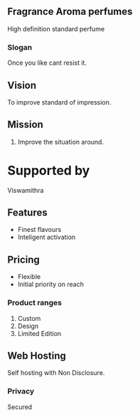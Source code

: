 ## Fragrance Aroma perfumes
High definition standard perfume 
### Slogan
Once you like cant resist it.
## Vision
To improve standard of impression.
## Mission
1. Improve the situation around.
# Supported by
Viswamithra 
## Features
* Finest flavours
* Inteligent activation
## Pricing
* Flexible
* Initial priority on reach
### Product ranges
1. Custom
1. Design
1. Limited Edition
## Web Hosting
Self hosting with Non Disclosure.
### Privacy
Secured
